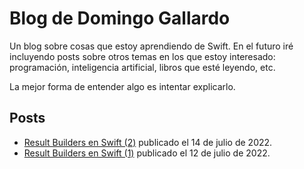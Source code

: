 # Blog de Domingo Gallardo

Un blog sobre cosas que estoy aprendiendo de Swift. En el futuro iré
incluyendo posts sobre otros temas en los que estoy interesado:
programación, inteligencia artificial, libros que esté leyendo, etc.

La mejor forma de entender algo es intentar explicarlo.

## Posts

- [Result Builders en Swift (2)](posts/0001-result-builders-2/post.md)
  publicado el 14 de julio de 2022.
- [Result Builders en Swift (1)](posts/0001-result-builders-1/post.md)
  publicado el 12 de julio de 2022.

